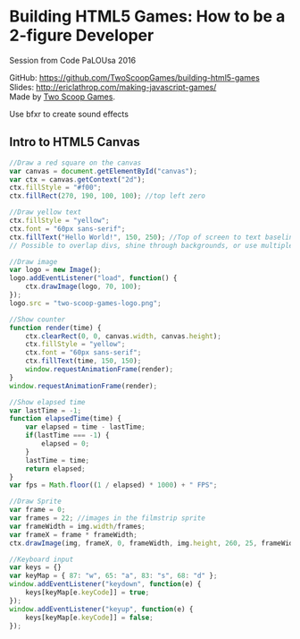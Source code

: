 # Building HTML5 Games: How to be a 2-figure Developer

Session from Code PaLOUsa 2016

GitHub: https://github.com/TwoScoopGames/building-html5-games    
Slides: http://ericlathrop.com/making-javascript-games/    
Made by [Two Scoop Games](http://twoscoopgames.com).

Use bfxr to create sound effects

## Intro to HTML5 Canvas
```javascript
//Draw a red square on the canvas
var canvas = document.getElementById("canvas");
var ctx = canvas.getContext("2d");
ctx.fillStyle = "#f00";
ctx.fillRect(270, 190, 100, 100); //top left zero

//Draw yellow text
ctx.fillStyle = "yellow";
ctx.font = "60px sans-serif";
ctx.fillText("Hello World!", 150, 250); //Top of screen to text baseline (Vertical)
// Possible to overlap divs, shine through backgrounds, or use multiple contexts on a canvas

//Draw image
var logo = new Image();
logo.addEventListener("load", function() {
    ctx.drawImage(logo, 70, 100);
});
logo.src = "two-scoop-games-logo.png";

//Show counter
function render(time) {
    ctx.clearRect(0, 0, canvas.width, canvas.height);
    ctx.fillStyle = "yellow";
    ctx.font = "60px sans-serif";
    ctx.fillText(time, 150, 150);
    window.requestAnimationFrame(render);
}
window.requestAnimationFrame(render);

//Show elapsed time
var lastTime = -1;
function elapsedTime(time) {
    var elapsed = time - lastTime;
    if(lastTime === -1) {
        elapsed = 0;
    }
    lastTime = time;
    return elapsed;
}
var fps = Math.floor((1 / elapsed) * 1000) + " FPS";

//Draw Sprite
var frame = 0;
var frames = 22; //images in the filmstrip sprite
var frameWidth = img.width/frames;
var frameX = frame * frameWidth;
ctx.drawImage(img, frameX, 0, frameWidth, img.height, 260, 25, frameWidth, img.height);

//Keyboard input
var keys = {}
var keyMap = { 87: "w", 65: "a", 83: "s", 68: "d" };
window.addEventListener("keydown", function(e) {
    keys[keyMap[e.keyCode]] = true;
});
window.addEventListener("keyup", function(e) {
    keys[keyMap[e.keyCode]] = false;
});
```

